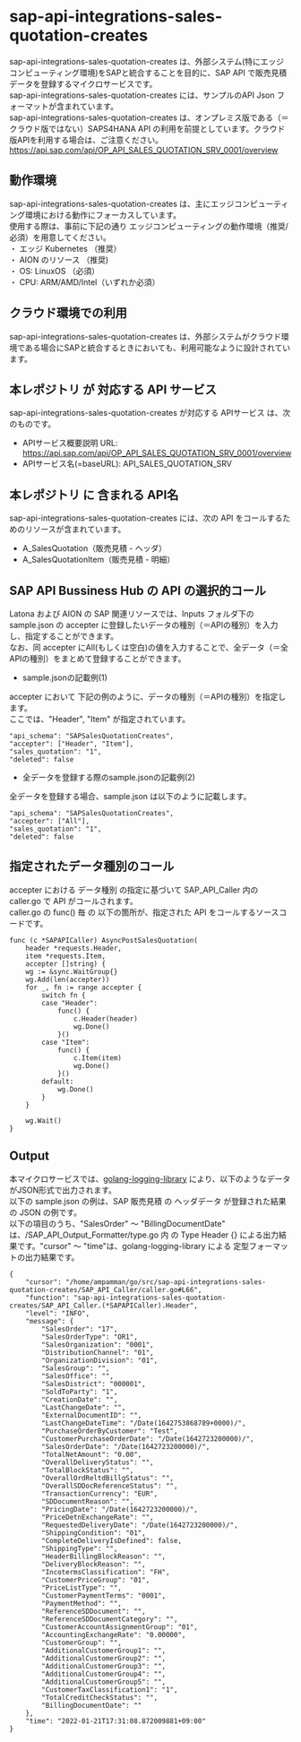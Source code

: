 # sap-api-integrations-sales-quotation-creates  
sap-api-integrations-sales-quotation-creates は、外部システム(特にエッジコンピューティング環境)をSAPと統合することを目的に、SAP API で販売見積データを登録するマイクロサービスです。  
sap-api-integrations-sales-quotation-creates には、サンプルのAPI Json フォーマットが含まれています。  
sap-api-integrations-sales-quotation-creates は、オンプレミス版である（＝クラウド版ではない）SAPS4HANA API の利用を前提としています。クラウド版APIを利用する場合は、ご注意ください。  
https://api.sap.com/api/OP_API_SALES_QUOTATION_SRV_0001/overview  

## 動作環境  
sap-api-integrations-sales-quotation-creates は、主にエッジコンピューティング環境における動作にフォーカスしています。  
使用する際は、事前に下記の通り エッジコンピューティングの動作環境（推奨/必須）を用意してください。  
・ エッジ Kubernetes （推奨）   
・ AION のリソース （推奨)   
・ OS: LinuxOS （必須）   
・ CPU: ARM/AMD/Intel（いずれか必須）  

## クラウド環境での利用
sap-api-integrations-sales-quotation-creates は、外部システムがクラウド環境である場合にSAPと統合するときにおいても、利用可能なように設計されています。

## 本レポジトリ が 対応する API サービス
sap-api-integrations-sales-quotation-creates が対応する APIサービス は、次のものです。

* APIサービス概要説明 URL: https://api.sap.com/api/OP_API_SALES_QUOTATION_SRV_0001/overview  
* APIサービス名(=baseURL): API_SALES_QUOTATION_SRV

## 本レポジトリ に 含まれる API名
sap-api-integrations-sales-quotation-creates には、次の API をコールするためのリソースが含まれています。  

* A_SalesQuotation（販売見積 - ヘッダ）
* A_SalesQuotationItem（販売見積 - 明細）

## SAP API Bussiness Hub の API の選択的コール

Latona および AION の SAP 関連リソースでは、Inputs フォルダ下の sample.json の accepter に登録したいデータの種別（＝APIの種別）を入力し、指定することができます。  
なお、同 accepter にAll(もしくは空白)の値を入力することで、全データ（＝全APIの種別）をまとめて登録することができます。  

* sample.jsonの記載例(1)  

accepter において 下記の例のように、データの種別（＝APIの種別）を指定します。  
ここでは、"Header", "Item" が指定されています。

```
"api_schema": "SAPSalesQuotationCreates",
"accepter": ["Header", "Item"],
"sales_quotation": "1",
"deleted": false
```
  
* 全データを登録する際のsample.jsonの記載例(2)  

全データを登録する場合、sample.json は以下のように記載します。  

```
"api_schema": "SAPSalesQuotationCreates",
"accepter": ["All"],
"sales_quotation": "1",
"deleted": false
```

## 指定されたデータ種別のコール

accepter における データ種別 の指定に基づいて SAP_API_Caller 内の caller.go で API がコールされます。  
caller.go の func() 毎 の 以下の箇所が、指定された API をコールするソースコードです。  

```
func (c *SAPAPICaller) AsyncPostSalesQuotation(
	header *requests.Header,
	item *requests.Item,
	accepter []string) {
	wg := &sync.WaitGroup{}
	wg.Add(len(accepter))
	for _, fn := range accepter {
		switch fn {
		case "Header":
			func() {
				c.Header(header)
				wg.Done()
			}()
		case "Item":
			func() {
				c.Item(item)
				wg.Done()
			}()
		default:
			wg.Done()
		}
	}

	wg.Wait()
}
```

## Output  
本マイクロサービスでは、[golang-logging-library](https://github.com/latonaio/golang-logging-library) により、以下のようなデータがJSON形式で出力されます。  
以下の sample.json の例は、SAP 販売見積 の ヘッダデータ が登録された結果の JSON の例です。  
以下の項目のうち、"SalesOrder" ～ "BillingDocumentDate" は、/SAP_API_Output_Formatter/type.go 内 の Type Header {} による出力結果です。"cursor" ～ "time"は、golang-logging-library による 定型フォーマットの出力結果です。  

```
{
    "cursor": "/home/ampamman/go/src/sap-api-integrations-sales-quotation-creates/SAP_API_Caller/caller.go#L66",
    "function": "sap-api-integrations-sales-quotation-creates/SAP_API_Caller.(*SAPAPICaller).Header",
    "level": "INFO",
    "message": {
        "SalesOrder": "17",
        "SalesOrderType": "OR1",
        "SalesOrganization": "0001",
        "DistributionChannel": "01",
        "OrganizationDivision": "01",
        "SalesGroup": "",
        "SalesOffice": "",
        "SalesDistrict": "000001",
        "SoldToParty": "1",
        "CreationDate": "",
        "LastChangeDate": "",
        "ExternalDocumentID": "",
        "LastChangeDateTime": "/Date(1642753868789+0000)/",
        "PurchaseOrderByCustomer": "Test",
        "CustomerPurchaseOrderDate": "/Date(1642723200000)/",
        "SalesOrderDate": "/Date(1642723200000)/",
        "TotalNetAmount": "0.00",
        "OverallDeliveryStatus": "",
        "TotalBlockStatus": "",
        "OverallOrdReltdBillgStatus": "",
        "OverallSDDocReferenceStatus": "",
        "TransactionCurrency": "EUR",
        "SDDocumentReason": "",
        "PricingDate": "/Date(1642723200000)/",
        "PriceDetnExchangeRate": "",
        "RequestedDeliveryDate": "/Date(1642723200000)/",
        "ShippingCondition": "01",
        "CompleteDeliveryIsDefined": false,
        "ShippingType": "",
        "HeaderBillingBlockReason": "",
        "DeliveryBlockReason": "",
        "IncotermsClassification": "FH",
        "CustomerPriceGroup": "01",
        "PriceListType": "",
        "CustomerPaymentTerms": "0001",
        "PaymentMethod": "",
        "ReferenceSDDocument": "",
        "ReferenceSDDocumentCategory": "",
        "CustomerAccountAssignmentGroup": "01",
        "AccountingExchangeRate": "0.00000",
        "CustomerGroup": "",
        "AdditionalCustomerGroup1": "",
        "AdditionalCustomerGroup2": "",
        "AdditionalCustomerGroup3": "",
        "AdditionalCustomerGroup4": "",
        "AdditionalCustomerGroup5": "",
        "CustomerTaxClassification1": "1",
        "TotalCreditCheckStatus": "",
        "BillingDocumentDate": ""
    },
    "time": "2022-01-21T17:31:08.872009881+09:00"
}
```
